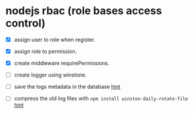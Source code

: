 # nodejs rbac (role bases access control)

- [x] assign user to role when register.
- [x] assign role to permission.
- [x] create middleware requirePermissions.

- [ ] create logger using winstone.
- [ ] save the logs metadata in the database [hint](https://www.youtube.com/watch?v=2UTER21MCdk)
- [ ] compress the old log files with `npm install winston-daily-rotate-file` [hint](https://medium.com/@bjprajapati381/using-winston-for-logging-in-node-js-applications-d15302947c28)